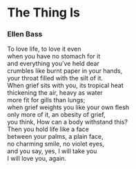 # The Thing Is  
  
### Ellen Bass  
  
To love life, to love it even  
when you have no stomach for it  
and everything you’ve held dear  
crumbles like burnt paper in your hands,  
your throat filled with the silt of it.  
When grief sits with you, its tropical heat  
thickening the air, heavy as water  
more fit for gills than lungs;  
when grief weights you like your own flesh  
only more of it, an obesity of grief,  
you think, How can a body withstand this?  
Then you hold life like a face  
between your palms, a plain face,  
no charming smile, no violet eyes,  
and you say, yes, I will take you  
I will love you, again.  
  
